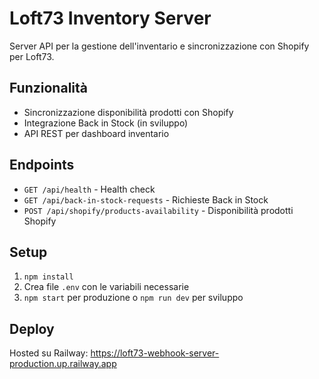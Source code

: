 # Loft73 Inventory Server

Server API per la gestione dell'inventario e sincronizzazione con Shopify per Loft73.

## Funzionalità
- Sincronizzazione disponibilità prodotti con Shopify
- Integrazione Back in Stock (in sviluppo)
- API REST per dashboard inventario

## Endpoints
- `GET /api/health` - Health check
- `GET /api/back-in-stock-requests` - Richieste Back in Stock
- `POST /api/shopify/products-availability` - Disponibilità prodotti Shopify

## Setup
1. `npm install`
2. Crea file `.env` con le variabili necessarie
3. `npm start` per produzione o `npm run dev` per sviluppo

## Deploy
Hosted su Railway: https://loft73-webhook-server-production.up.railway.app
